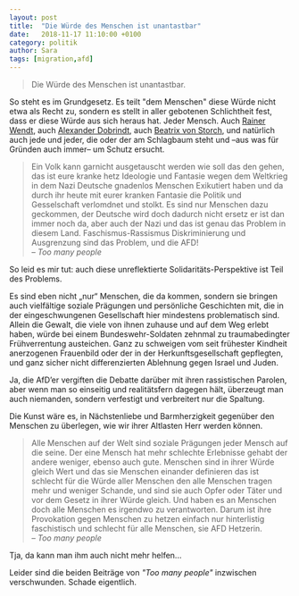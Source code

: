 ```yaml
---
layout: post
title:  "Die Würde des Menschen ist unantastbar"
date:   2018-11-17 11:10:00 +0100
category: politik
author: Sara
tags: [migration,afd]
---
```


> Die Würde des Menschen ist unantastbar.

So steht es im Grundgesetz. Es teilt "dem Menschen" diese Würde nicht etwa als Recht zu, sondern es stellt in aller gebotenen Schlichtheit fest, dass er diese Würde aus sich heraus hat. Jeder Mensch. Auch [Rainer Wendt](https://twitter.com/DPolGBund/status/1042995515485376519), auch [Alexander Dobrindt](https://www.tagesschau.de/inland/sammelklage-dobrindt-101.html), auch [Beatrix von Storch](https://www.youtube.com/watch?v=IV8UzT_9bXg), und natürlich auch jede und jeder, die oder der am Schlagbaum steht und –aus was für Gründen auch immer– um Schutz ersucht.


> Ein Volk kann garnicht ausgetauscht werden wie soll das den gehen, das ist eure kranke hetz Ideologie und Fantasie wegen dem Weltkrieg in dem Nazi Deutsche gnadenlos Menschen Exikutiert haben und da durch ihr heute mit eurer kranken Fantasie die Politik und Gesselschaft verlomdnet und stolkt. Es sind nur Menschen dazu geckommen, der Deutsche wird doch dadurch nicht ersetz er ist dan immer noch da, aber auch der Nazi und das ist genau das Problem in diesem Land. Faschismus-Rassismus Diskriminierung und Ausgrenzung sind das Problem, und die AFD! <br> _– Too many people_

So leid es mir tut: auch diese unreflektierte Solidaritäts-Perspektive ist Teil des Problems.

Es sind eben nicht „nur“ Menschen, die da kommen, sondern sie bringen auch vielfältige soziale Prägungen und persönliche Geschichten mit, die in der eingeschwungenen Gesellschaft hier mindestens problematisch sind. Allein die Gewalt, die viele von ihnen zuhause und auf dem Weg erlebt haben, würde bei einem Bundeswehr-Soldaten zehnmal zu traumabedingter Frühverrentung austeichen. Ganz zu schweigen vom seit frühester Kindheit anerzogenen Frauenbild oder der in der Herkunftsgesellschaft gepflegten, und ganz sicher nicht differenzierten Ablehnung gegen Israel und Juden.

Ja, die AfD’er vergiften die Debatte darüber mit ihren rassistischen Parolen, aber wenn man so einseitig und realitätsfern dagegen hält, überzeugt man auch niemanden, sondern verfestigt und verbreitert nur die Spaltung.

Die Kunst wäre es, in Nächstenliebe und Barmherzigkeit gegenüber den Menschen zu überlegen, wie wir ihrer Altlasten Herr werden können.﻿

> Alle Menschen auf der Welt sind soziale Prägungen jeder Mensch auf die seine. Der eine Mensch hat mehr schlechte Erlebnisse gehabt der andere weniger, ebenso auch gute. Menschen sind in ihrer Würde gleich Wert und das sie Menschen einander definieren das ist schlecht für die Würde aller Menschen den alle Menschen tragen mehr und weniger Schande, und sind sie auch Opfer oder Täter und vor dem Gesetz in ihrer Würde gleich. Und haben es an Menschen doch alle Menschen es irgendwo zu verantworten. Darum ist ihre Provokation gegen Menschen zu hetzen einfach nur hinterlistig faschistisch und schlecht für alle Menschen, sie AFD Hetzerin. <br> _– Too many people_

Tja, da kann man ihm auch nicht mehr helfen...

Leider sind die beiden Beiträge von _"Too many people"_ inzwischen verschwunden. Schade eigentlich.
